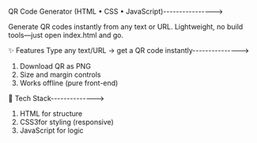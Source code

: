 QR Code Generator (HTML • CSS • JavaScript)---------------->

Generate QR codes instantly from any text or URL. Lightweight, no build tools—just open index.html and go.

✨ Features
Type any text/URL → get a QR code instantly--------------->
1. Download QR as PNG
2. Size and margin controls
3. Works offline (pure front-end)

🧰 Tech Stack-------------->

1. HTML for structure
2. CSS3for styling (responsive)
3. JavaScript  for logic
